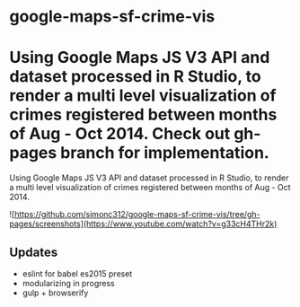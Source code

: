 # google-maps-sf-crime-vis

Using Google Maps JS V3 API and dataset processed in R Studio, to render a multi level visualization of crimes registered between months of Aug - Oct 2014. Check out gh-pages branch for implementation. 
=======
Using Google Maps JS V3 API and dataset processed in R Studio, to render a multi level visualization of crimes registered between months of Aug - Oct 2014. 

![https://github.com/simonc312/google-maps-sf-crime-vis/tree/gh-pages/screenshots](https://www.youtube.com/watch?v=g33cH4THr2k)


## Updates

- eslint for babel es2015 preset 
- modularizing in progress 
- gulp + browserify  

